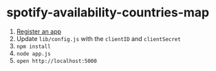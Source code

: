 spotify-availability-countries-map
==================================

1. [Register an app](https://developer.spotify.com/my-applications)
2. Update ```lib/config.js``` with the ```clientID``` and ```clientSecret```
3. ```npm install```
4. ```node app.js```
5. ```open http://localhost:5000```
